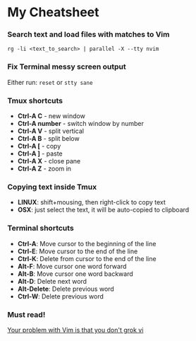 # My Cheatsheet

### Search text and load files with matches to Vim

`rg -li <text_to_search> | parallel -X --tty nvim`

### Fix Terminal messy screen output

Either run: `reset` or `stty sane`

### Tmux shortcuts

- **Ctrl-A C** - new window
- **Ctrl-A number** - switch window by number
- **Ctrl-A V** - split vertical
- **Ctrl-A B** - split below
- **Ctrl-A [** - copy
- **Ctrl-A ]** - paste
- **Ctrl-A X** - close pane
- **Ctrl-A Z** - zoom in

### Copying text inside Tmux

- **LINUX**: shift+mousing, then right-click to copy text
- **OSX**: just select the text, it will be auto-copied to clipboard

### Terminal shortcuts

- **Ctrl-A**: Move cursor to the beginning of the line
- **Ctrl-E**: Move cursor to the end of the line
- **Ctrl-K**: Delete from cursor to the end of the line
- **Alt-F**: Move cursor one word forward
- **Alt-B**: Move cursor one word backward
- **Alt-D**: Delete next word
- **Alt-Delete**: Delete previous word
- **Ctrl-W**: Delete previous word

### Must read!

[Your problem with Vim is that you don't grok vi](https://stackoverflow.com/questions/1218390/what-is-your-most-productive-shortcut-with-vim/1220118#1220118)
